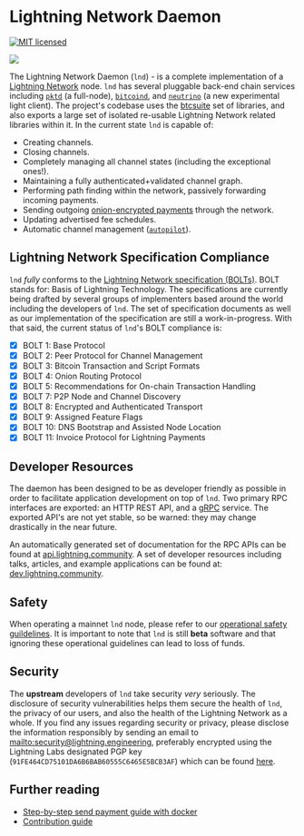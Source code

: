 # Lightning Network Daemon

[![MIT licensed](https://img.shields.io/badge/license-MIT-blue.svg)](https://github.com/lightningnetwork/lnd/blob/master/LICENSE)

<img src="logo.png">

The Lightning Network Daemon (`lnd`) - is a complete implementation of a
[Lightning Network](https://lightning.network) node. `lnd` has several pluggable
back-end chain services including [`pktd`](https://github.com/pkt-cash/pktd) (a
full-node), [`bitcoind`](https://github.com/bitcoin/bitcoin), and
[`neutrino`](https://github.com/pkt-cash/pktd/neutrino) (a new experimental
light client). The project's codebase uses the
[btcsuite](https://github.com/btcsuite/) set of libraries, and also exports a
large set of isolated re-usable Lightning Network related libraries within it.
In the current state `lnd` is capable of:

- Creating channels.
- Closing channels.
- Completely managing all channel states (including the exceptional ones!).
- Maintaining a fully authenticated+validated channel graph.
- Performing path finding within the network, passively forwarding incoming
  payments.
- Sending outgoing
  [onion-encrypted payments](https://github.com/lightningnetwork/lightning-onion)
  through the network.
- Updating advertised fee schedules.
- Automatic channel management
  ([`autopilot`](https://github.com/lightningnetwork/lnd/tree/master/autopilot)).

## Lightning Network Specification Compliance

`lnd` _fully_ conforms to the
[Lightning Network specification (BOLTs)](https://github.com/lightningnetwork/lightning-rfc).
BOLT stands for: Basis of Lightning Technology. The specifications are currently
being drafted by several groups of implementers based around the world including
the developers of `lnd`. The set of specification documents as well as our
implementation of the specification are still a work-in-progress. With that
said, the current status of `lnd`'s BOLT compliance is:

- [x] BOLT 1: Base Protocol
- [x] BOLT 2: Peer Protocol for Channel Management
- [x] BOLT 3: Bitcoin Transaction and Script Formats
- [x] BOLT 4: Onion Routing Protocol
- [x] BOLT 5: Recommendations for On-chain Transaction Handling
- [x] BOLT 7: P2P Node and Channel Discovery
- [x] BOLT 8: Encrypted and Authenticated Transport
- [x] BOLT 9: Assigned Feature Flags
- [x] BOLT 10: DNS Bootstrap and Assisted Node Location
- [x] BOLT 11: Invoice Protocol for Lightning Payments

## Developer Resources

The daemon has been designed to be as developer friendly as possible in order to
facilitate application development on top of `lnd`. Two primary RPC interfaces
are exported: an HTTP REST API, and a [gRPC](https://grpc.io/) service. The
exported API's are not yet stable, so be warned: they may change drastically in
the near future.

An automatically generated set of documentation for the RPC APIs can be found at
[api.lightning.community](https://api.lightning.community). A set of developer
resources including talks, articles, and example applications can be found at:
[dev.lightning.community](https://dev.lightning.community).

## Safety

When operating a mainnet `lnd` node, please refer to our
[operational safety guildelines](docs/safety.md). It is important to note that
`lnd` is still **beta** software and that ignoring these operational guidelines
can lead to loss of funds.

## Security

The **upstream** developers of `lnd` take security _very_ seriously. The
disclosure of security vulnerabilities helps them secure the health of `lnd`,
the privacy of our users, and also the health of the Lightning Network as a
whole. If you find any issues regarding security or privacy, please disclose the
information responsibly by sending an email to
<mailto:security@lightning.engineering>, preferably encrypted using the
Lightning Labs designated PGP key (`91FE464CD75101DA6B6BAB60555C6465E5BCB3AF`)
which can be found
[here](https://gist.githubusercontent.com/Roasbeef/6fb5b52886183239e4aa558f83d085d3/raw/5fa96010af201628bcfa61e9309d9b13d23d220f/security@lightning.engineering).

## Further reading

- [Step-by-step send payment guide with docker](https://github.com/lightningnetwork/lnd/tree/master/docker)
- [Contribution guide](https://github.com/lightningnetwork/lnd/blob/master/docs/code_contribution_guidelines.md)
